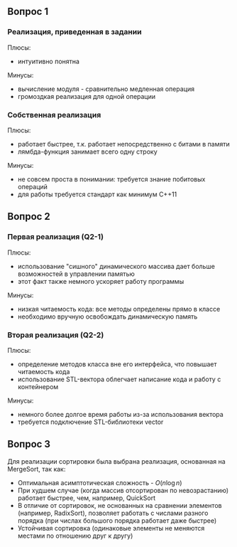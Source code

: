 ## Вопрос 1

### Реализация, приведенная в задании
Плюсы:
- интуитивно понятна
  
Минусы:
- вычисление модуля - сравнительно медленная операция
- громоздкая реализация для одной операции
  
### Собственная реализация
Плюсы:
- работает быстрее, т.к. работает непосредственно с битами в памяти
- лямбда-функция занимает всего одну строку

Минусы:
- не совсем проста в понимании: требуется знание побитовых операций
- для работы требуется стандарт как минимум C++11

## Вопрос 2

### Первая реализация (Q2-1)
Плюсы:
- использование "сишного" динамического массива дает больше возможностей в управлении памятью
- этот факт также немного ускоряет работу программы

Минусы:
- низкая читаемость кода: все методы определены прямо в классе
- необходимо вручную освобождать динамическую память
  
### Вторая реализация (Q2-2)
Плюсы:
- определение методов класса вне его интерфейса, что повышает читаемость кода
- использование STL-вектора облегчает написание кода и работу с контейнером

Минусы:
- немного более долгое время работы из-за использования вектора
- требуется подключение STL-библиотеки vector

## Вопрос 3

Для реализации сортировки была выбрана реализация, основанная на MergeSort, так как:
- Оптимальная асимптотическая сложность - $O(n \log n)$
- При худшем случае (когда массив отсортирован по невозрастанию) работает быстрее, чем, например, QuickSort
- В отличие от сортировок, не основанных на сравнении элементов (например, RadixSort), позволяет работать с числами разного порядка (при числах большого порядка работает даже быстрее)
- Устойчивая сортировка (одинаковые элементы не меняются местами по отношению друг к другу)
